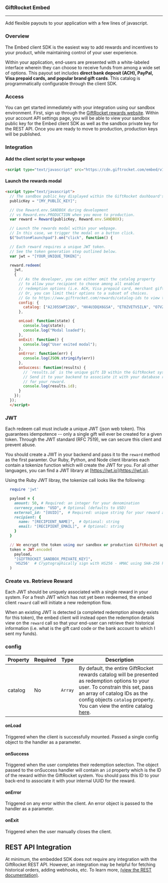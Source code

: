 ### GiftRocket Embed
-----

Add flexible payouts to your application with a few lines of javascript.

### Overview

The Embed client SDK is the easiest way to add rewards and incentives to your product, while maintaining control of your user experience.  

Within your application, end-users are presented with a white-labeled interface wherein they can choose to receive funds from among a wide set of options. This payout set includes <b>direct bank deposit (ACH), PayPal, Visa prepaid cards, and popular brand gift cards</b>. This catalog is programmatically configurable through the client SDK.


### Access

You can get started immediately with your integration using our sandbox environment. First, sign up through the [GiftRocket rewards website](https://www.giftrocket.com/rewards/).  Within your account API settings page, you will be able to view your sandbox public key for the Embed client SDK as well as the sandbox private key for the REST API. Once you are ready to move to production, production keys will be published.


### Integration


#### Add the client script to your webpage

```html
<script type="text/javascript" src="https://cdn.giftrocket.com/embed/v1.2.0/client.js" />
```

#### Launch the rewards modal

```html
<script type="text/javascript">
  // The sandbox public_key displayed within the GiftRocket dashboard's API settings tab.
  publicKey = "[MY_PUBLIC_KEY]";

  // Use Reward.env.SANDBOX during development
  // vs Reward.env.PRODUCTION when you move to production.
  var reward = Reward(publicKey, Reward.env.SANDBOX);

  // Launch the rewards modal within your webpage.
  // In this case, we trigger the modal on a button click.
  $("button#launchpad").on("click", function() {

  // Each reward requires a unique JWT token.  
  // See the token generation step outlined below.
  var jwt = "[YOUR_UNIQUE_TOKEN]";

  reward.redeem(
    jwt,
    {
      // As the developer, you can either omit the catalog property
      // to allow your recipient to choose among all enabled
      // redemption options (i.e. ACH, Visa prepaid card, merchant gift cards)
      // Or, you can limit their options to a subset of choices.
      // Go to https://www.giftrocket.com/rewards/catalog-ids to view the entire catalog.
      config: {
        catalog: ["A2J05SWPI2QG", "HX4U3DQX6GSA", "ET0ZVETV5ILN", "O7VZ5WQOCUQM"]
      },

      onLoad: function(state) {
        console.log(state);
        console.log("Modal loaded");
      },
      onExit: function() {
        console.log("User exited modal");
      },
      onError: function(err) {
        console.log(JSON.stringify(err))
      },
      onSuccess: function(results) {
        // `results.id` is the unique gift ID within the GiftRocket system.
        // Send it to your backend to associate it with your database record
        // for your reward.
        console.log(results.id);
      }
    });
  });
  </script>
```

### JWT

Each redeem call must include a unique JWT (json web token).  This guarantees idempotence -- only a single gift will ever be created for a given token.  Through the JWT standard (RFC 7519), we can secure this client and prevent abuse.

You should create a JWT in your backend and pass it to the `reward` method as the first paramter.  Our Ruby, Python, and Node client libraries each contain a tokenize function which will create the JWT for you. For all other languages, you can find a JWT library at [https://jwt.io](https://jwt.io). 

Using the Ruby JWT libray, the tokenize call looks like the following:

```ruby
  require 'jwt'

  payload = {
    amount: 50, # Required: an integer for your denomination
    currency_code: "USD", # Optional (defaults to USD)
    external_id: "[UUID]",  # Required: unique string for your reward as stored in your system
    recipient: {
      name: "[RECIPIENT_NAME]",  # Optional: string
      email: "[RECIPIENT_EMAIL]",  # Optional: string
    }
  }

  // We encrypt the token using our sandbox or production GiftRocket api key.
  token = JWT.encode(
    payload,
    "[GIFTROCKET_SANDBOX_PRIVATE_KEY]",
    'HS256'  # Cryptographically sign with HS256 - HMAC using SHA-256 hash algorithm
  )
```

### Create vs. Retrieve Reward

Each JWT should be uniquely associated with a single reward in your system. For a fresh JWT which has not yet been redeemed, the embed client `reward` call will initiate a new redemption flow.

When an existing JWT is detected (a completed redemption already exists for this token), the embed client will instead open the redemption details view on the `reward` call so that your end-user can retrieve their historical information (i.e. what is the gift card code or the bank account to which I sent my funds).


### config

| Property  | Required  | Type        | Description |
|-----------|-----------|-------------|-------------|
| catalog |  No         | `Array`     | By default, the entire GiftRocket rewards catalog will be presented as redemption options to your user.  To constrain this set, pass an array of catalog IDs as the config objects `catalog` property. You can view the entire catalog [here](https://www.giftrocket.com/rewards/catalog-ids).|


#### onLoad

Triggered when the client is successfully mounted.  Passed a single config object to the handler as a parameter.

#### onSuccess

Triggered when the user completes their redemption selection. The object passed to the onSuccess handler will contain an `id` property which is the ID of the reward within the GiftRocket system.  You should pass this ID to your back-end to associate it with your internal UUID for the reward.

#### onError

Triggered on any error within the client.  An error object is passed to the handler as a parameter.

#### onExit

Triggered when the user manually closes the client.


## REST API Integration

At minimum, the embedded SDK does not require any integration with the GiftRocket REST API.  However, an integration may be helpful for fetching historical orders, adding webhooks, etc.  To learn more, [(view the REST documentation)](https://www.giftrocket.com/docs).
